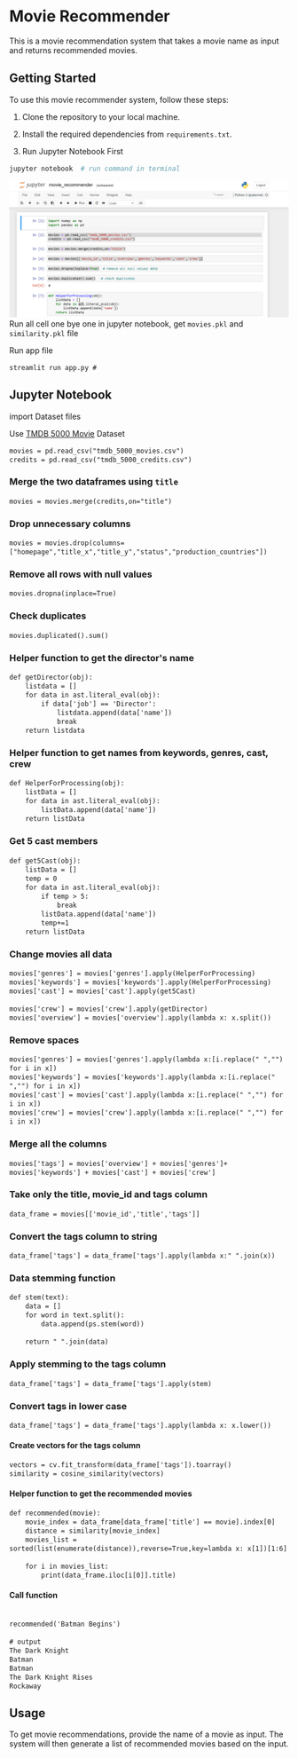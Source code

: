 # Movie Recommender

This is a movie recommendation system that takes a movie name as input and returns recommended movies.

## Getting Started

To use this movie recommender system, follow these steps:

1. Clone the repository to your local machine.
2. Install the required dependencies from `requirements.txt`.

3. Run Jupyter Notebook First
``` python []
jupyter notebook  # run command in terminal 
```
![Image Description](./jupyter_notebook.png)
Run all cell one bye one in jupyter notebook, get `movies.pkl` and `similarity.pkl` file

Run app file
``` python3 []
streamlit run app.py #
```

## Jupyter Notebook

import Dataset files

Use [TMDB 5000 Movie](https://www.kaggle.com/datasets/tmdb/tmdb-movie-metadata) Dataset


``` python3 []
movies = pd.read_csv("tmdb_5000_movies.csv")
credits = pd.read_csv("tmdb_5000_credits.csv")
```

### Merge the two dataframes using `title`
``` python3 []
movies = movies.merge(credits,on="title")
```

### Drop unnecessary columns
``` python3 []
movies = movies.drop(columns=["homepage","title_x","title_y","status","production_countries"])
```

### Remove all rows with null values
``` python3 []
movies.dropna(inplace=True)
```

### Check duplicates
``` python3 []
movies.duplicated().sum()
```

### Helper function to get the director's name

``` python3 []
def getDirector(obj):
    listdata = []
    for data in ast.literal_eval(obj):
        if data['job'] == 'Director':
            listdata.append(data['name'])
            break
    return listdata
```

### Helper function to get names from keywords, genres, cast, crew

``` python3 []
def HelperForProcessing(obj):
    listData = []
    for data in ast.literal_eval(obj):
        listData.append(data['name'])
    return listData
```

### Get 5 cast members
``` python3 []
def get5Cast(obj):
    listData = []
    temp = 0
    for data in ast.literal_eval(obj):
        if temp > 5:
            break
        listData.append(data['name'])
        temp+=1
    return listData
```

### Change movies all data
``` python3 []
movies['genres'] = movies['genres'].apply(HelperForProcessing)
movies['keywords'] = movies['keywords'].apply(HelperForProcessing)
movies['cast'] = movies['cast'].apply(get5Cast)

movies['crew'] = movies['crew'].apply(getDirector)
movies['overview'] = movies['overview'].apply(lambda x: x.split())
```

### Remove spaces
``` python3 []
movies['genres'] = movies['genres'].apply(lambda x:[i.replace(" ","") for i in x])
movies['keywords'] = movies['keywords'].apply(lambda x:[i.replace(" ","") for i in x])
movies['cast'] = movies['cast'].apply(lambda x:[i.replace(" ","") for i in x])
movies['crew'] = movies['crew'].apply(lambda x:[i.replace(" ","") for i in x])
```

### Merge all the columns
``` python3 []
movies['tags'] = movies['overview'] + movies['genres']+ movies['keywords'] + movies['cast'] + movies['crew']
```

### Take only the title, movie_id and tags column
``` python3 []
data_frame = movies[['movie_id','title','tags']]
```

### Convert the tags column to string
``` python3 []
data_frame['tags'] = data_frame['tags'].apply(lambda x:" ".join(x))
```

### Data stemming function
``` python3 []
def stem(text):
    data = []
    for word in text.split():
        data.append(ps.stem(word))
    
    return " ".join(data)
```

### Apply stemming to the tags column
``` python3 []
data_frame['tags'] = data_frame['tags'].apply(stem)
```

### Convert tags in lower case
``` python3 []
data_frame['tags'] = data_frame['tags'].apply(lambda x: x.lower())
```

#### Create vectors for the tags column
``` python3 []
vectors = cv.fit_transform(data_frame['tags']).toarray()
similarity = cosine_similarity(vectors)
```

#### Helper function to get the recommended movies
``` python3 []
def recommended(movie):
    movie_index = data_frame[data_frame['title'] == movie].index[0]
    distance = similarity[movie_index]
    movies_list = sorted(list(enumerate(distance)),reverse=True,key=lambda x: x[1])[1:6]
    
    for i in movies_list:
        print(data_frame.iloc[i[0]].title)

```
#### Call function 
``` python3 []

recommended('Batman Begins')

# output 
The Dark Knight
Batman
Batman
The Dark Knight Rises
Rockaway
```
## Usage

To get movie recommendations, provide the name of a movie as input. The system will then generate a list of recommended movies based on the input.
